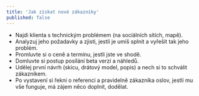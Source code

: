 ```yaml
---
title: 'Jak získat nové zákazníky'
published: false
---
```


* Najdi klienta s technickým problémem (na sociálních sítích, mapě).
* Analyzuj jeho požadavky a zjisti, jestli je umíš splnit a vyřešit tak jeho problém.
* Promluvte si o ceně a termínu, jestli jste ve shodě.
* Domluvte si postup posílání beta verzí a náhledů.
* Udělej první návrh (skicu, drátový model, popis) a nech si to schválit zákazníkem.
* Po vystavení si řekni o referenci a pravidelně zákazníka oslov, jestli mu vše funguje, má zájem něco doplnit, dodělat.